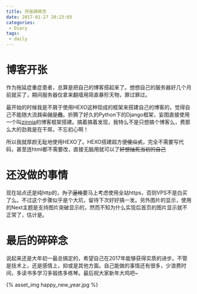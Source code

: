 ```yaml
---
title: 开张碎碎念
date: 2017-01-27 20:23:03
categories:
 - Diary
tags:
 - daily
---
```


# 博客开张

作为拖延症重症患者，总算是把自己的博客搭起来了。想想自己的服务器好几个月前就买了，期间服务器仅拿来翻墙用简直暴殄天物，罪过罪过。
<!--more-->

最开始的时候我是不屑于使用HEXO这种现成的框架来搭建自己的博客的，觉得自己不能随大流~~其实就是蠢~~。折腾了好久的Python下的Django框架，妄图直接使用一个叫[zinnia](http://django-blog-zinnia.com)的博客框架搭建。搞着搞着发现，我特么不是只想搞个博客么，费那么大的劲我是在干屌。不忘初心啊！

所以我就厚颜无耻地使用HEXO了。HEXO搭建超方便~~傻瓜式~~，完全不需要写代码，甚至连html都不需要改，直接无脑用就可以了~~好想抽死当初的自己~~

# 还没做的事情

现在站点还是纯http的，~~为了逼格~~要马上考虑使用全站https，否则VPS不是白买了么。不过这个步骤似乎是个大坑，留待下次好好搞一发。另外图片的显示，使用的Next主题是支持图片突破显示的，然而不知为什么实现后首页的图片显示就不正常了，估计是。

# 最后的碎碎念

说起来还是大年初一最总搞定的，希望自己在2017年能够获得实质的进步。不管是技术上，还是感情上，抑或是其他方面。自己能做的事情还有很多，少浪费时间，多读书多学习多锻炼多练琴。最后祝大家新年大鸡吧~

{% asset_img happy_new_year.jpg %}



